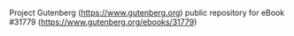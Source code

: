 Project Gutenberg (https://www.gutenberg.org) public repository for eBook #31779 (https://www.gutenberg.org/ebooks/31779)

